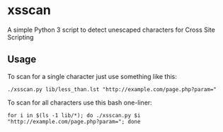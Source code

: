 # xsscan
A simple Python 3 script to detect unescaped characters for Cross Site Scripting

## Usage
To scan for a single character just use something like this:

`./xsscan.py lib/less_than.lst "http://example.com/page.php?param="`

To scan for all characters use this bash one-liner:

`for i in $(ls -1 lib/*); do ./xsscan.py $i "http://example.com/page.php?param="; done`
